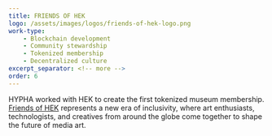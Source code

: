 ```yaml
---
title: FRIENDS OF HEK
logo: /assets/images/logos/friends-of-hek-logo.png
work-type: 
    - Blockchain development
    - Community stewardship
    - Tokenized membership
    - Decentralized culture
excerpt_separator: <!-- more -->
order: 6
---
```

HYPHA worked with HEK to create the first tokenized museum membership. <!-- more --><a class="link accent" href="https://friends.hek.ch/">Friends of HEK</a> represents a new era of inclusivity, where art enthusiasts, technologists, and creatives from around the globe come together to shape the future of media art. 